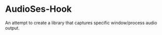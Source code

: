 # AudioSes-Hook

An attempt to create a library that captures specific window/process audio output.
